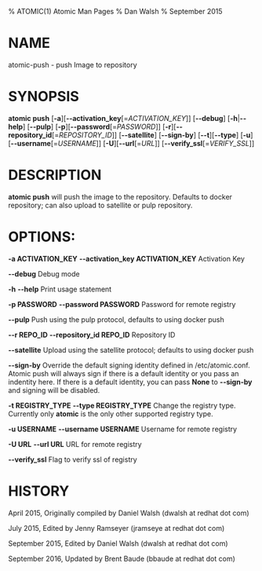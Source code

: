 % ATOMIC(1) Atomic Man Pages
% Dan Walsh
% September 2015
# NAME
atomic-push - push Image to repository

# SYNOPSIS
**atomic push**
[**-a**][**--activation_key**[=*ACTIVATION_KEY*]]
[**--debug**]
[**-h**|**--help**]
[**--pulp**]
[**-p**][**--password**[=*PASSWORD*]]
[**-r**][**--repository_id**[=*REPOSITORY_ID*]]
[**--satellite**]
[**--sign-by**]
[**--t**][**--type**]
[**-u**][**--username**[=*USERNAME*]]
[**-U**][**--url**[=*URL*]]
[**--verify_ssl**[=*VERIFY_SSL*]]

# DESCRIPTION
**atomic push** will push the image to the repository.  Defaults to docker repository; can also upload to satellite or pulp repository.    

# OPTIONS:
**-a ACTIVATION_KEY** **--activation_key ACTIVATION_KEY**
  Activation Key

**--debug**
  Debug mode

**-h** **--help**
  Print usage statement

**-p PASSWORD** **--password PASSWORD**
  Password for remote registry

**--pulp**
  Push using the pulp protocol, defaults to using docker push

**--r REPO_ID** **--repository_id REPO_ID**
  Repository ID

**--satellite**
  Upload using the satellite protocol; defaults to using docker push  

**--sign-by**
  Override the default signing identity defined in /etc/atomic.conf. Atomic push will always sign if there is a default
  identity or you pass an indentity here.  If there is a default identity, you can pass **None** to **--sign-by** and
   signing will be disabled.

**-t REGISTRY_TYPE** **--type REGISTRY_TYPE**
  Change the registry type.  Currently only **atomic** is the only other supported registry type.

**-u USERNAME** **--username USERNAME**
  Username for remote registry

**-U URL** **--url URL**
  URL for remote registry

**--verify_ssl**
  Flag to verify ssl of registry

# HISTORY
April 2015, Originally compiled by Daniel Walsh (dwalsh at redhat dot com)

July 2015, Edited by Jenny Ramseyer (jramseye at redhat dot com)

September 2015, Edited by Daniel Walsh (dwalsh at redhat dot com)

September 2016, Updated by Brent Baude (bbaude at redhat dot com)
